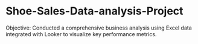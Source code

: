 # Shoe-Sales-Data-analysis-Project
Objective: Conducted a comprehensive business analysis using Excel data integrated with Looker to visualize key performance metrics.
